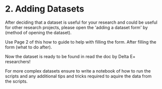 # **2. Adding Datasets**

After deciding that a dataset is useful for your research and could be useful for other research projects, please open the 'adding a dataset form' by (method of opening the dataset).

Use Page 2 of this how to guide to help with filling the form. After filling the form (what to do after).

Now the dataset is ready to be found in read the doc by Delta E+ researchers!

For more complex datasets ensure to write a notebook of how to run the scripts and any additional tips and tricks required to aquire the data from the scripts.
